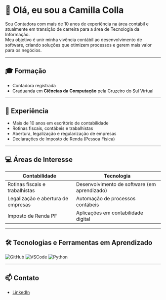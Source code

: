 # 👋 Olá, eu sou a Camilla Colla  

Sou Contadora com mais de 10 anos de experiência na área contábil e atualmente em transição de carreira para a área de Tecnologia da Informação.  
Meu objetivo é unir minha vivência contábil ao desenvolvimento de software, criando soluções que otimizem processos e gerem mais valor para os negócios.  

---

## 🎓 Formação
- Contadora registrada  
- Graduanda em **Ciências da Computação** pela Cruzeiro do Sul Virtual  

---

## 💼 Experiência
- Mais de 10 anos em escritório de contabilidade  
- Rotinas fiscais, contábeis e trabalhistas  
- Abertura, legalização e regularização de empresas  
- Declarações de Imposto de Renda (Pessoa Física)  

---

## 💻 Áreas de Interesse
| Contabilidade | Tecnologia |
|---------------|------------|
| Rotinas fiscais e trabalhistas | Desenvolvimento de software (em aprendizado) |
| Legalização e abertura de empresas | Automação de processos contábeis |
| Imposto de Renda PF | Aplicações em contabilidade digital |

---

## 🛠️ Tecnologias e Ferramentas em Aprendizado
![GitHub](https://img.shields.io/badge/GitHub-181717?style=flat-square&logo=github&logoColor=white)
![VSCode](https://img.shields.io/badge/VSCode-0078d7?style=flat-square&logo=visual-studio-code&logoColor=white)
![Python](https://img.shields.io/badge/Python-3776AB?style=flat-square&logo=python&logoColor=white)

---

## 📫 Contato
- [LinkedIn](https://www.linkedin.com/in/camilla-colla-b30a45382/)
